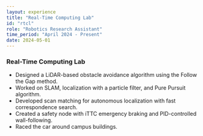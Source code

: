 ```yaml
---
layout: experience
title: "Real-Time Computing Lab"
id: "rtcl"
role: "Robotics Research Assistant"
time_period: "April 2024 - Present"
date: 2024-05-01
---
```


### Real-Time Computing Lab  

- Designed a LiDAR-based obstacle avoidance algorithm using the Follow the Gap method.
- Worked on SLAM, localization with a particle filter, and Pure Pursuit algorithm.
- Developed scan matching for autonomous localization with fast correspondence search.
- Created a safety node with iTTC emergency braking and PID-controlled wall-following.
- Raced the car around campus buildings.

